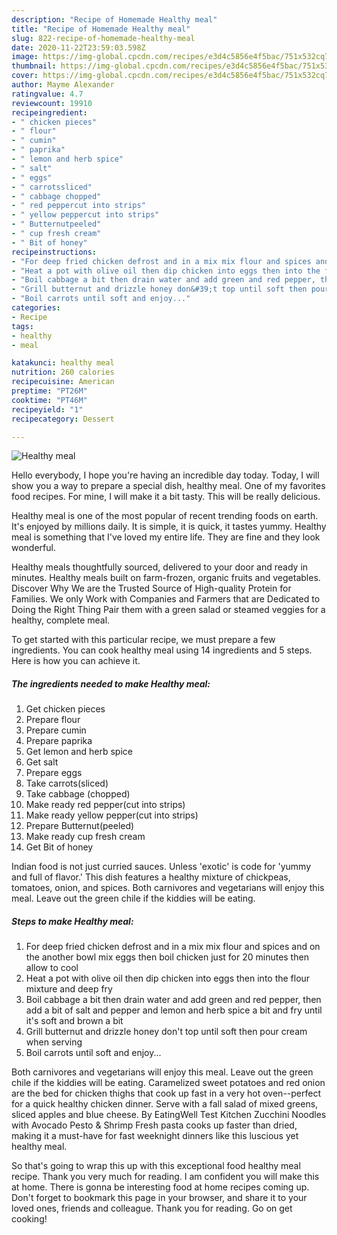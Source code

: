 ```yaml
---
description: "Recipe of Homemade Healthy meal"
title: "Recipe of Homemade Healthy meal"
slug: 822-recipe-of-homemade-healthy-meal
date: 2020-11-22T23:59:03.598Z
image: https://img-global.cpcdn.com/recipes/e3d4c5856e4f5bac/751x532cq70/healthy-meal-recipe-main-photo.jpg
thumbnail: https://img-global.cpcdn.com/recipes/e3d4c5856e4f5bac/751x532cq70/healthy-meal-recipe-main-photo.jpg
cover: https://img-global.cpcdn.com/recipes/e3d4c5856e4f5bac/751x532cq70/healthy-meal-recipe-main-photo.jpg
author: Mayme Alexander
ratingvalue: 4.7
reviewcount: 19910
recipeingredient:
- " chicken pieces"
- " flour"
- " cumin"
- " paprika"
- " lemon and herb spice"
- " salt"
- " eggs"
- " carrotssliced"
- " cabbage chopped"
- " red peppercut into strips"
- " yellow peppercut into strips"
- " Butternutpeeled"
- " cup fresh cream"
- " Bit of honey"
recipeinstructions:
- "For deep fried chicken defrost and in a mix mix flour and spices and on the another bowl mix eggs then boil chicken just for 20 minutes then allow to cool"
- "Heat a pot with olive oil then dip chicken into eggs then into the flour mixture and deep fry"
- "Boil cabbage a bit then drain water and add green and red pepper, then add a bit of salt and pepper and lemon and herb spice a bit and fry until it&#39;s soft and brown a bit"
- "Grill butternut and drizzle honey don&#39;t top until soft then pour cream when serving"
- "Boil carrots until soft and enjoy..."
categories:
- Recipe
tags:
- healthy
- meal

katakunci: healthy meal 
nutrition: 260 calories
recipecuisine: American
preptime: "PT26M"
cooktime: "PT46M"
recipeyield: "1"
recipecategory: Dessert

---
```



![Healthy meal](https://img-global.cpcdn.com/recipes/e3d4c5856e4f5bac/751x532cq70/healthy-meal-recipe-main-photo.jpg)

Hello everybody, I hope you're having an incredible day today. Today, I will show you a way to prepare a special dish, healthy meal. One of my favorites food recipes. For mine, I will make it a bit tasty. This will be really delicious.

Healthy meal is one of the most popular of recent trending foods on earth. It's enjoyed by millions daily. It is simple, it is quick, it tastes yummy. Healthy meal is something that I've loved my entire life. They are fine and they look wonderful.

Healthy meals thoughtfully sourced, delivered to your door and ready in minutes. Healthy meals built on farm-frozen, organic fruits and vegetables. Discover Why We are the Trusted Source of High-quality Protein for Families. We only Work with Companies and Farmers that are Dedicated to Doing the Right Thing Pair them with a green salad or steamed veggies for a healthy, complete meal.


To get started with this particular recipe, we must prepare a few ingredients. You can cook healthy meal using 14 ingredients and 5 steps. Here is how you can achieve it.

<!--inarticleads1-->

##### The ingredients needed to make Healthy meal:

1. Get  chicken pieces
1. Prepare  flour
1. Prepare  cumin
1. Prepare  paprika
1. Get  lemon and herb spice
1. Get  salt
1. Prepare  eggs
1. Take  carrots(sliced)
1. Take  cabbage (chopped)
1. Make ready  red pepper(cut into strips)
1. Make ready  yellow pepper(cut into strips)
1. Prepare  Butternut(peeled)
1. Make ready  cup fresh cream
1. Get  Bit of honey


Indian food is not just curried sauces. Unless &#39;exotic&#39; is code for &#39;yummy and full of flavor.&#39; This dish features a healthy mixture of chickpeas, tomatoes, onion, and spices. Both carnivores and vegetarians will enjoy this meal. Leave out the green chile if the kiddies will be eating. 

<!--inarticleads2-->

##### Steps to make Healthy meal:

1. For deep fried chicken defrost and in a mix mix flour and spices and on the another bowl mix eggs then boil chicken just for 20 minutes then allow to cool
1. Heat a pot with olive oil then dip chicken into eggs then into the flour mixture and deep fry
1. Boil cabbage a bit then drain water and add green and red pepper, then add a bit of salt and pepper and lemon and herb spice a bit and fry until it&#39;s soft and brown a bit
1. Grill butternut and drizzle honey don&#39;t top until soft then pour cream when serving
1. Boil carrots until soft and enjoy...


Both carnivores and vegetarians will enjoy this meal. Leave out the green chile if the kiddies will be eating. Caramelized sweet potatoes and red onion are the bed for chicken thighs that cook up fast in a very hot oven--perfect for a quick healthy chicken dinner. Serve with a fall salad of mixed greens, sliced apples and blue cheese. By EatingWell Test Kitchen Zucchini Noodles with Avocado Pesto &amp; Shrimp Fresh pasta cooks up faster than dried, making it a must-have for fast weeknight dinners like this luscious yet healthy meal. 

So that's going to wrap this up with this exceptional food healthy meal recipe. Thank you very much for reading. I am confident you will make this at home. There is gonna be interesting food at home recipes coming up. Don't forget to bookmark this page in your browser, and share it to your loved ones, friends and colleague. Thank you for reading. Go on get cooking!
